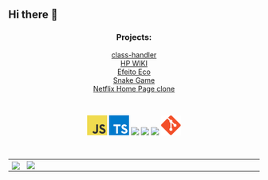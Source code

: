 ## Hi there 👋

<h3 align="center">Projects:</h3>
<p align="center">
    <a href="https://www.npmjs.com/package/class-handler">class-handler</a><br>
    <a href="https://hp-wiki.vercel.app/">HP WIKI</a><br>
    <a href="https://efeitoeco-frontend.vercel.app/">Efeito Eco</a><br>
    <a href="https://snake-game-plum.vercel.app/" target="_blank">Snake Game</a><br>
    <a href="https://netflix-clone-steel-alpha.vercel.app/">Netflix Home Page clone</a><br>
</p>

<br><p align="center">
    <code><img height="40" src="https://raw.githubusercontent.com/github/explore/80688e429a7d4ef2fca1e82350fe8e3517d3494d/topics/javascript/javascript.png"></code>
    <code><img height="40" src="https://raw.githubusercontent.com/github/explore/80688e429a7d4ef2fca1e82350fe8e3517d3494d/topics/typescript/typescript.png"></code>
    <code><img height="40" src="https://avatars0.githubusercontent.com/u/139426?s=200&v=4"></code>
    <code><img height="40" src="https://avatars0.githubusercontent.com/u/317776?s=200&v=4"></code>
    <code><img height="40" src="https://avatars1.githubusercontent.com/u/2918581?s=200&v=4"></code>
    <code><img height="40" src="https://raw.githubusercontent.com/devicons/devicon/2809b567852a4648062a2d3e7c1c531367458c0b/icons/git/git-plain.svg"></code>
</p>

<br>
<center>
  <table>
    <tr>
      <td><img width="400px" align="center" src="https://github-readme-stats.vercel.app/api/top-langs/?username=gabsschrodinger&hide=html,dockerfile&layout=compact&theme=tokyonight&langs_count=8"/></td>
      <td><img width="495px" align="left" src="https://github-readme-stats.vercel.app/api?username=gabsschrodinger&hide=html&layout=compact&show_icons=true&theme=tokyonight"/></td>
    </tr>
  </table>
</center>
